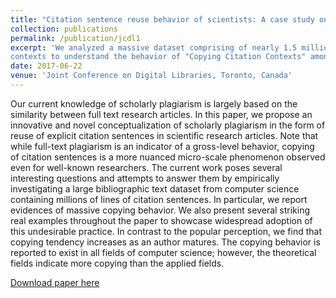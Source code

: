 ```yaml
---
title: "Citation sentence reuse behavior of scientists: A case study on massive bibliographic text dataset of computer science"
collection: publications
permalink: /publication/jcdl1
excerpt: 'We analyzed a massive dataset comprising of nearly 1.5 million computer science articles and more than 26 million citation
contexts to understand the behavior of "Copying Citation Contexts" amongst the researchers. Click on the title to read the abstract.'
date: 2017-06-22
venue: 'Joint Conference on Digital Libraries, Toronto, Canada'
---
```


Our current knowledge of scholarly plagiarism is largely based on the similarity between full text research articles. In this paper, we propose an innovative and novel conceptualization of scholarly plagiarism in the form of reuse of explicit citation sentences in scientific research articles. Note that while full-text plagiarism is an indicator of a gross-level behavior, copying of citation sentences is a more nuanced micro-scale phenomenon observed even for well-known researchers. The current work poses several interesting questions and attempts to answer them by empirically investigating a large bibliographic text dataset from computer science containing millions of lines of citation sentences. In particular, we report evidences of massive copying behavior. We also present several striking real examples throughout the paper to showcase widespread adoption of this undesirable practice. In contrast to the popular perception, we find that copying tendency increases as an author matures. The copying behavior is reported to exist in all fields of computer science; however, the theoretical fields indicate more copying than the applied fields.

[Download paper here](https://arxiv.org/pdf/1705.02499.pdf)